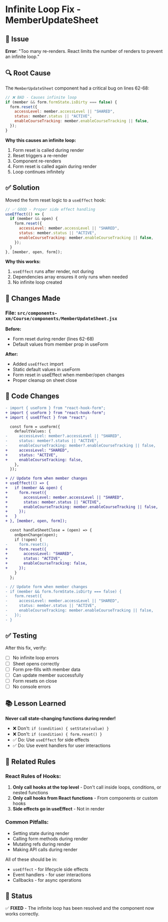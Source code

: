 # Infinite Loop Fix - MemberUpdateSheet

## 🐛 Issue
**Error**: "Too many re-renders. React limits the number of renders to prevent an infinite loop."

## 🔍 Root Cause
The `MemberUpdateSheet` component had a critical bug on lines 62-68:

```javascript
// ❌ BAD - Causes infinite loop
if (member && form.formState.isDirty === false) {
  form.reset({
    accessLevel: member.accessLevel || "SHARED",
    status: member.status || "ACTIVE",
    enableCourseTracking: member.enableCourseTracking || false,
  });
}
```

**Why this causes an infinite loop:**
1. Form reset is called during render
2. Reset triggers a re-render
3. Component re-renders
4. Form reset is called again during render
5. Loop continues infinitely

## ✅ Solution
Moved the form reset logic to a `useEffect` hook:

```javascript
// ✅ GOOD - Proper side effect handling
useEffect(() => {
  if (member && open) {
    form.reset({
      accessLevel: member.accessLevel || "SHARED",
      status: member.status || "ACTIVE",
      enableCourseTracking: member.enableCourseTracking || false,
    });
  }
}, [member, open, form]);
```

**Why this works:**
1. `useEffect` runs after render, not during
2. Dependencies array ensures it only runs when needed
3. No infinite loop created

## 📝 Changes Made

### File: `src/components-xm/Course/components/MemberUpdateSheet.jsx`

**Before:**
- Form reset during render (lines 62-68)
- Default values from member prop in useForm

**After:**
- Added `useEffect` import
- Static default values in useForm
- Form reset in useEffect when member/open changes
- Proper cleanup on sheet close

## 🔧 Code Changes

```diff
- import { useForm } from "react-hook-form";
+ import { useForm } from "react-hook-form";
+ import { useEffect } from "react";

  const form = useForm({
    defaultValues: {
-     accessLevel: member?.accessLevel || "SHARED",
-     status: member?.status || "ACTIVE",
-     enableCourseTracking: member?.enableCourseTracking || false,
+     accessLevel: "SHARED",
+     status: "ACTIVE",
+     enableCourseTracking: false,
    },
  });

+ // Update form when member changes
+ useEffect(() => {
+   if (member && open) {
+     form.reset({
+       accessLevel: member.accessLevel || "SHARED",
+       status: member.status || "ACTIVE",
+       enableCourseTracking: member.enableCourseTracking || false,
+     });
+   }
+ }, [member, open, form]);

  const handleSheetClose = (open) => {
    onOpenChange(open);
    if (!open) {
-     form.reset();
+     form.reset({
+       accessLevel: "SHARED",
+       status: "ACTIVE",
+       enableCourseTracking: false,
+     });
    }
  };

- // Update form when member changes
- if (member && form.formState.isDirty === false) {
-   form.reset({
-     accessLevel: member.accessLevel || "SHARED",
-     status: member.status || "ACTIVE",
-     enableCourseTracking: member.enableCourseTracking || false,
-   });
- }
```

## ✅ Testing

After this fix, verify:
- [ ] No infinite loop errors
- [ ] Sheet opens correctly
- [ ] Form pre-fills with member data
- [ ] Can update member successfully
- [ ] Form resets on close
- [ ] No console errors

## 📚 Lesson Learned

**Never call state-changing functions during render!**

- ❌ Don't: `if (condition) { setState(value) }`
- ❌ Don't: `if (condition) { form.reset() }`
- ✅ Do: Use `useEffect` for side effects
- ✅ Do: Use event handlers for user interactions

## 🔗 Related Rules

### React Rules of Hooks:
1. **Only call hooks at the top level** - Don't call inside loops, conditions, or nested functions
2. **Only call hooks from React functions** - From components or custom hooks
3. **Side effects go in useEffect** - Not in render

### Common Pitfalls:
- Setting state during render
- Calling form methods during render
- Mutating refs during render
- Making API calls during render

All of these should be in:
- `useEffect` - for lifecycle side effects
- Event handlers - for user interactions
- Callbacks - for async operations

## 🎯 Status
✅ **FIXED** - The infinite loop has been resolved and the component now works correctly.
